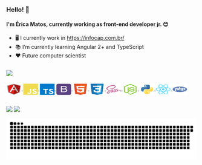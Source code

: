 ### Hello! 👋

#### I'm Érica Matos, currently working as front-end developer jr. 😊

- 🖥 I currently work in https://infocap.com.br/
- 📚 I’m currently learning Angular 2+ and TypeScript
- ❤ Future computer scientist

##

<div>
  <a href="https://github.com/ericardmatosz">
  <img height="200em" src="https://github-readme-stats.vercel.app/api?username=ericardmatosz&show_icons=true&theme=omni&include_all_commits=true&count_private=true"/>
<!--   <img height="180em" src="https://github-readme-stats.vercel.app/api/top-langs/?username=ericardmatosz&layout=compact&langs_count=7&theme=omni"/> -->
</div>

<div style="display: inline_block"><br>
  <img align="center" alt="Icon-Angular" height="30" width="40" src="https://raw.githubusercontent.com/devicons/devicon/master/icons/angularjs/angularjs-original.svg">
  <img align="center" alt="Icon-Js" height="30" width="40" src="https://raw.githubusercontent.com/devicons/devicon/master/icons/javascript/javascript-plain.svg">
  <img align="center" alt="Icon-Ts" height="30" width="40" src="https://raw.githubusercontent.com/devicons/devicon/master/icons/typescript/typescript-plain.svg">
  <img align="center" alt="Icon-Bootstrap" height="30" width="40" src="https://raw.githubusercontent.com/devicons/devicon/master/icons/bootstrap/bootstrap-plain.svg">
  <img align="center" alt="Icon-HTML" height="30" width="40" src="https://raw.githubusercontent.com/devicons/devicon/master/icons/html5/html5-original.svg">
  <img align="center" alt="Icon-CSS" height="30" width="40" src="https://raw.githubusercontent.com/devicons/devicon/master/icons/css3/css3-original.svg">
  <img align="center" alt="Icon-SASS" height="30" width="40" src="https://raw.githubusercontent.com/devicons/devicon/master/icons/sass/sass-original.svg">
  <img align="center" alt="Icon-NodeJS" height="30" width="40" src="https://raw.githubusercontent.com/devicons/devicon/master/icons/nodejs/nodejs-original.svg">
  <img align="center" alt="Icon-Python" height="30" width="40" src="https://raw.githubusercontent.com/devicons/devicon/master/icons/python/python-original.svg">
  <img align="center" alt="Icon-React" height="30" width="40" src="https://raw.githubusercontent.com/devicons/devicon/master/icons/react/react-original.svg">
  <img align="center" alt="Icon-Php" height="30" width="40" src="https://raw.githubusercontent.com/devicons/devicon/master/icons/php/php-plain.svg">
 </div>
  
##
  
<div> 
  <a href="https://instagram.com/erimatosz" target="_blank"><img src="https://img.shields.io/badge/-Instagram-%23E4405F?style=for-the-badge&logo=instagram&logoColor=white" target="_blank"></a>
  <a href = "mailto:ericardmatosz@gmail.com"><img src="https://img.shields.io/badge/-Gmail-%23333?style=for-the-badge&logo=gmail&logoColor=white" target="_blank"></a>
<!--   <a href="https://www.linkedin.com/in/lauren-leslie-ferreira-da-silva-9b3bb6157/" target="_blank"><img src="https://img.shields.io/badge/-LinkedIn-%230077B5?style=for-the-badge&logo=linkedin&logoColor=white" target="_blank"></a>  -->
 
  ![Snake animation](https://github.com/ericardmatosz/ericardmatosz/blob/output/github-contribution-grid-snake.svg)
 
</div>
